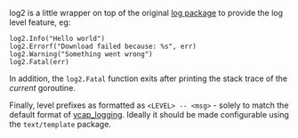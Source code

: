 log2 is a little wrapper on top of the original [log package](http://golang.org/pkg/log/) to provide the log level feature, eg:

    log2.Info("Hello world")
    log2.Errorf("Download failed because: %s", err)
    log2.Warning("Something went wrong")
    log2.Fatal(err)

In addition, the `log2.Fatal` function exits after printing the stack trace of the _current_ goroutine.

Finally, level prefixes as formatted as `<LEVEL> -- <msg>` - solely to match the default format of [vcap_logging](http://rubygems.org/gems/vcap_logging). Ideally it should be made configurable using the `text/template` package.